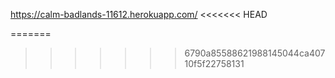 https://calm-badlands-11612.herokuapp.com/
<<<<<<< HEAD

=======
>>>>>>> 6790a85588621988145044ca40710f5f22758131
